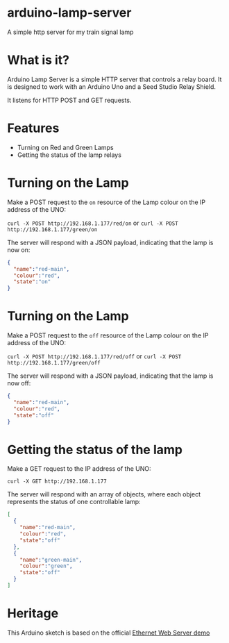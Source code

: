 # arduino-lamp-server
A simple http server for my train signal lamp

# What is it?
Arduino Lamp Server is a simple HTTP server that controls a relay board. It is designed to work with an Arduino Uno and a Seed Studio Relay Shield.

It listens for HTTP POST and GET requests.

# Features
- Turning on Red and Green Lamps
- Getting the status of the lamp relays

# Turning on the Lamp
Make a POST request to the `on` resource of the Lamp colour on the IP address of the UNO:

`curl -X POST http://192.168.1.177/red/on` or `curl -X POST http://192.168.1.177/green/on`

The server will respond with a JSON payload, indicating that the lamp is now on:
```json
{
  "name":"red-main",
  "colour":"red",
  "state":"on"
}
```

# Turning on the Lamp
Make a POST request to the `off` resource of the Lamp colour on the IP address of the UNO:

`curl -X POST http://192.168.1.177/red/off` or `curl -X POST http://192.168.1.177/green/off`

The server will respond with a JSON payload, indicating that the lamp is now off:
```json
{
  "name":"red-main",
  "colour":"red",
  "state":"off"
}
```


# Getting the status of the lamp
Make a GET request to the IP address of the UNO:

`curl -X GET http://192.168.1.177`

The server will respond with an array of objects, where each object represents the status of one controllable lamp:

```json
[
  {
    "name":"red-main",
    "colour":"red",
    "state":"off"
  },
  {
    "name":"green-main",
    "colour":"green",
    "state":"off"
  }
]
```
# Heritage
This Arduino sketch is based on the official [Ethernet Web Server demo](https://www.arduino.cc/en/Tutorial/LibraryExamples/WebServer)

